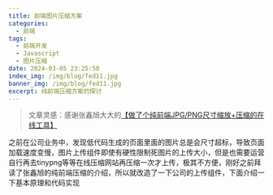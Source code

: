 ```yaml
---
title: 前端图片压缩方案
categories:
  - 前端
tags:
  - 前端开发
  - Javascript
  - 图片压缩
date: 2024-03-05 23:25:50
index_img: /img/blog/fed11.jpg
banner_img: /img/blog/fed11.jpg
excerpt: 纯前端压缩方案的探讨
---
```

> 文章灵感：感谢张鑫旭大大的[【做了个纯前端JPG/PNG尺寸缩放+压缩的在线工具】](https://www.zhangxinxu.com/wordpress/2023/09/js-jpg-png-compress-tinyimg-mini/)

之前在公司业务中，发现低代码生成的页面里面的图片总是会尺寸超标，导致页面加载速度变慢，图片上传组件即使有硬性限制死图片的上传大小，但是也需要运营自行再去tinypng等等在线压缩网站再压缩一次才上传，极其不方便，刚好之前拜读了张鑫旭的纯前端压缩的介绍，所以就改造了一下公司的上传组件，下面介绍一下基本原理和代码实现

